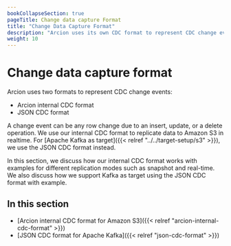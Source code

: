 ```yaml
---
bookCollapseSection: true
pageTitle: Change data capture Format
title: "Change Data Capture Format"
description: "Arcion uses its own CDC format to represent CDC change events. This format is supported for Amazon S3, along with the JSON CDC format for Kafka as target."
weight: 10
---
```


# Change data capture format

Arcion uses two formats to represent CDC change events: 

- Arcion internal CDC format
- JSON CDC format

A change event can be any row change due to an insert, update, or a delete operation. We use our internal CDC format to replicate data to Amazon S3 in realtime. For [Apache Kafka as target]({{< relref "../../target-setup/s3" >}}), we use the JSON CDC format instead.

In this section, we discuss how our internal CDC format works with examples for different replication modes such as snapshot and real-time. We also discuss how we support Kafka as target using the JSON CDC format with example.

## In this section

- [Arcion internal CDC format for Amazon S3]({{< relref "arcion-internal-cdc-format" >}})
- [JSON CDC format for Apache Kafka]({{< relref "json-cdc-format" >}})